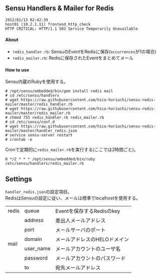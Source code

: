 ## Sensu Handlers & Mailer for Redis

    2012/01/13 02:42:39
    host01 (10.2.1.11) frontend_http_check
    HTTP CRITICAL: HTTP/1.1 503 Service Temporarily Unavailable

#### About

 - `redis_handler.rb`: SensuのEventをRedisに保存(`occurrences`が1の場合)
 - `redis_mailer.rb`: Redisに保存されたEventをまとめてメール

#### How to use

Sensu内蔵のRubyを使用する。

    # /opt/sensu/embedded/bin/gem install redis mail
    # cd /etc/sensu/handlers
    # wget https://raw.githubusercontent.com/hico-horiuchi/sensu-redis-mailer/master/redis_handler.rb
    # wget https://raw.githubusercontent.com/hico-horiuchi/sensu-redis-mailer/master/redis_mailer.rb
    # chmod 755 redis_handler.rb redis_mailer.rb
    # cd /etc/sensu/conf.d
    # wget https://raw.githubusercontent.com/hico-horiuchi/sensu-redis-mailer/master/handler_redis.json
    # service sensu-server restart
    # crontab -e

Cronで定期的に`redis_mailer.rb`を実行する(ここでは2時間ごと)。

    0 */2 * * * /opt/sensu/embedded/bin/ruby /etc/sensu/handlers/redis_mailer.rb

## Settings

`handler_redis.json`の設定項目。  
RedisはSensuの設定に従い、メールは標準でlocalhostを使用する。

<table>
  <thead></thead>
  <tbody>
    <tr>
      <td>redis</td>
      <td>queue</td>
      <td>Eventを保存するRedisのkey</td>
    </tr>
    <tr>
      <td rowspan="6">mail</td>
      <td>address</td>
      <td>差出人メールアドレス</td>
    </tr>
    <tr>
      <td>port</td>
      <td>メールサーバのポート</td>
    </tr>
    <tr>
      <td>domain</td>
      <td>メールアドレスのHELOドメイン</td>
    </tr>
    <tr>
      <td>user_name</td>
      <td>メールアカウントのユーザ名</td>
    </tr>
    <tr>
      <td>password</td>
      <td>メールアカウントのパスワード</td>
    </tr>
    <tr>
      <td>to</td>
      <td>宛先メールアドレス</td>
    </tr>
  </tbody>
</table>
